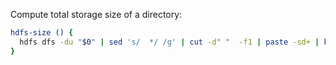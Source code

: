 Compute total storage size of a directory:

```bash
hdfs-size () {
  hdfs dfs -du "$0" | sed 's/  */ /g' | cut -d" "  -f1 | paste -sd+ | bc | numfmt --to=iec-i --suffix=B 
}
```
